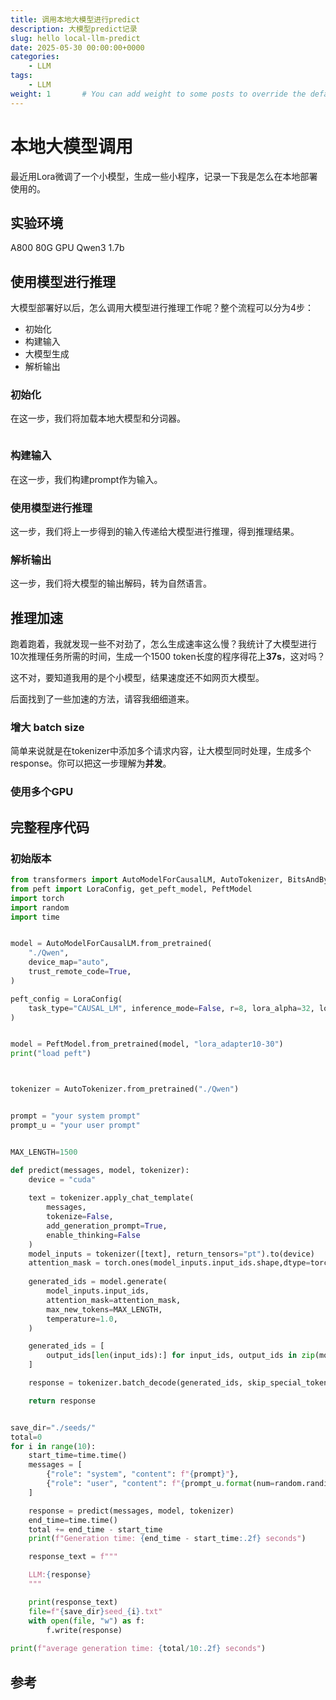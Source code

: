 ```yaml
---
title: 调用本地大模型进行predict
description: 大模型predict记录
slug: hello local-llm-predict
date: 2025-05-30 00:00:00+0000
categories:
    - LLM
tags:
    - LLM
weight: 1       # You can add weight to some posts to override the default sorting (date descending)
---
```


# 本地大模型调用
最近用Lora微调了一个小模型，生成一些小程序，记录一下我是怎么在本地部署使用的。

## 实验环境
A800 80G GPU
Qwen3 1.7b

## 使用模型进行推理
大模型部署好以后，怎么调用大模型进行推理工作呢？整个流程可以分为4步：

+ 初始化
+ 构建输入
+ 大模型生成
+ 解析输出
  
### 初始化
在这一步，我们将加载本地大模型和分词器。

```

```

### 构建输入
在这一步，我们构建prompt作为输入。



### 使用模型进行推理
这一步，我们将上一步得到的输入传递给大模型进行推理，得到推理结果。


### 解析输出
这一步，我们将大模型的输出解码，转为自然语言。


## 推理加速
跑着跑着，我就发现一些不对劲了，怎么生成速率这么慢？我统计了大模型进行10次推理任务所需的时间，生成一个1500 token长度的程序得花上**37s**，这对吗？

这不对，要知道我用的是个小模型，结果速度还不如网页大模型。

后面找到了一些加速的方法，请容我细细道来。

### 增大 batch size
简单来说就是在tokenizer中添加多个请求内容，让大模型同时处理，生成多个response。你可以把这一步理解为**并发**。

### 使用多个GPU

## 完整程序代码

### 初始版本

```python
from transformers import AutoModelForCausalLM, AutoTokenizer, BitsAndBytesConfig
from peft import LoraConfig, get_peft_model, PeftModel
import torch
import random
import time


model = AutoModelForCausalLM.from_pretrained(
    "./Qwen", 
    device_map="auto",
    trust_remote_code=True,
)

peft_config = LoraConfig(
    task_type="CAUSAL_LM", inference_mode=False, r=8, lora_alpha=32, lora_dropout=0.1, target_modules=["q_proj", "v_proj"]
)


model = PeftModel.from_pretrained(model, "lora_adapter10-30")
print("load peft")



tokenizer = AutoTokenizer.from_pretrained("./Qwen")


prompt = "your system prompt"
prompt_u = "your user prompt"


MAX_LENGTH=1500

def predict(messages, model, tokenizer):
    device = "cuda"
    
    text = tokenizer.apply_chat_template(
        messages,
        tokenize=False,
        add_generation_prompt=True,
        enable_thinking=False
    )
    model_inputs = tokenizer([text], return_tensors="pt").to(device)
    attention_mask = torch.ones(model_inputs.input_ids.shape,dtype=torch.long,device="cuda")
    
    generated_ids = model.generate(
        model_inputs.input_ids,
        attention_mask=attention_mask,
        max_new_tokens=MAX_LENGTH,
        temperature=1.0,
    )

    generated_ids = [
        output_ids[len(input_ids):] for input_ids, output_ids in zip(model_inputs.input_ids, generated_ids)
    ]

    response = tokenizer.batch_decode(generated_ids, skip_special_tokens=True)[0]

    return response


save_dir="./seeds/"
total=0
for i in range(10):
    start_time=time.time()
    messages = [
        {"role": "system", "content": f"{prompt}"},
        {"role": "user", "content": f"{prompt_u.format(num=random.randint(5, 40))}"}
    ]

    response = predict(messages, model, tokenizer)
    end_time=time.time()
    total += end_time - start_time
    print(f"Generation time: {end_time - start_time:.2f} seconds")

    response_text = f"""

    LLM:{response}
    """

    print(response_text)
    file=f"{save_dir}seed_{i}.txt"
    with open(file, "w") as f:
        f.write(response)
        
print(f"average generation time: {total/10:.2f} seconds")


```


## 参考